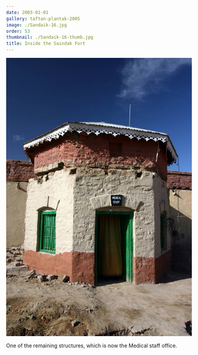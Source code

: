 ```yaml
---
date: 2003-01-01
gallery: taftan-plantak-2005
image: ./Sandaik-16.jpg
order: 53
thumbnail: ./Sandaik-16-thumb.jpg
title: Inside the Saindak Fort
---
```


![Inside the Saindak Fort](./Sandaik-16.jpg)

One of the remaining structures, which is now the Medical staff office.